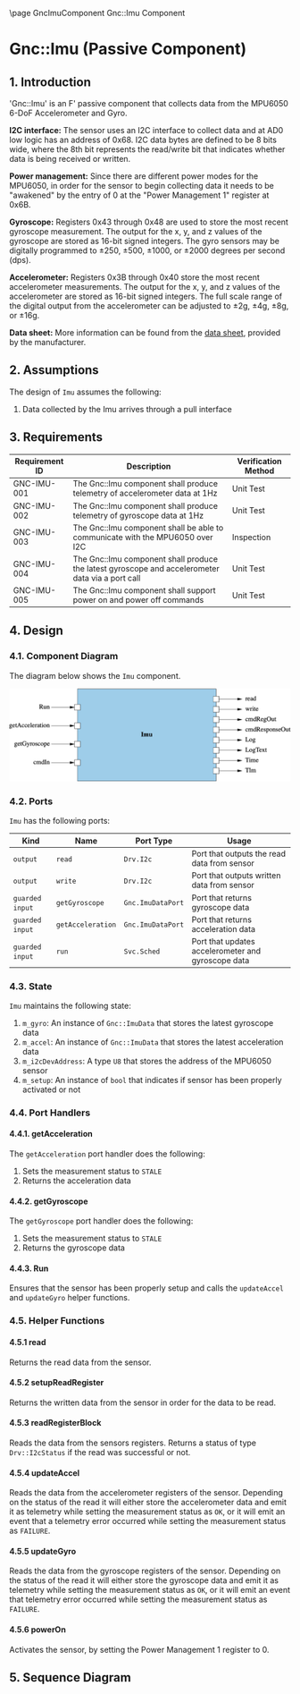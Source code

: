 \page GncImuComponent Gnc::Imu Component
# Gnc::Imu (Passive Component)

## 1. Introduction
'Gnc::Imu' is an F' passive component that collects data from the MPU6050 6-DoF Accelerometer and Gyro. 

**I2C interface:**
The sensor uses an I2C interface to collect data and at AD0 low logic has an address of 0x68. 
I2C data bytes are defined to be 8 bits wide, where the 8th bit represents the read/write bit that 
indicates whether data is being received or written. 

**Power management:**
Since there are different power modes for the MPU6050, in order for the sensor to begin collecting
data it needs to be "awakened" by the entry of 0 at the "Power Management 1" register at 0x6B. 

**Gyroscope:**
Registers 0x43 through 0x48 are used to store the most recent gyroscope measurement. 
The output for the x, y, and z values of the gyroscope are stored as 16-bit signed integers.
The gyro sensors may be digitally programmed to ±250, ±500, ±1000, or ±2000 degrees per second (dps).

**Accelerometer:**
Registers 0x3B through 0x40 store the most recent accelerometer measurements.
The output for the x, y, and z values of the accelerometer are stored as 16-bit signed integers.
The full scale range of the digital output from the accelerometer can be adjusted to ±2g, ±4g, ±8g, or ±16g.

**Data sheet:** More information can be found from the [data 
sheet](https://learn.adafruit.com/mpu6050-6-dof-accelerometer-and-gyro/downloads), 
provided by the manufacturer.

## 2. Assumptions
The design of `Imu` assumes the following:
1. Data collected by the Imu arrives through a pull interface


## 3. Requirements
| Requirement ID | Description                                                                                      | Verification Method |
|----------------|--------------------------------------------------------------------------------------------------|---------------------|
| GNC-IMU-001    | The Gnc::Imu component shall produce telemetry of accelerometer data at 1Hz                      | Unit Test           |
| GNC-IMU-002    | The Gnc::Imu component shall produce telemetry of gyroscope data at 1Hz                          | Unit Test           |
| GNC-IMU-003    | The Gnc::Imu component shall be able to communicate with the MPU6050 over I2C                    | Inspection          |
| GNC-IMU-004    | The Gnc::Imu component shall produce the latest gyroscope and accelerometer data via a port call | Unit Test           |
| GNC-IMU-005    | The Gnc::Imu component shall support power on and power off commands                             | Unit Test           |

## 4. Design 

### 4.1. Component Diagram
The diagram below shows the `Imu` component.

![IMU Design](./img/imu.png)

### 4.2. Ports
`Imu` has the following ports: 

| Kind            | Name              | Port Type         | Usage                                              |
|-----------------|-------------------|-------------------|----------------------------------------------------|
| `output`        | `read`            | `Drv.I2c`         | Port that outputs the read data from sensor        |
| `output`        | `write`           | `Drv.I2c`         | Port that outputs written data from sensor         |
| `guarded input` | `getGyroscope`    | `Gnc.ImuDataPort` | Port that returns gyroscope data                   |
| `guarded input` | `getAcceleration` | `Gnc.ImuDataPort` | Port that returns acceleration data                |
| `guarded input` | `run`             | `Svc.Sched`       | Port that updates accelerometer and gyroscope data |

### 4.3. State
`Imu` maintains the following state:
1. `m_gyro`: An instance of `Gnc::ImuData` that stores the latest gyroscope data
2. `m_accel`: An instance of `Gnc::ImuData` that stores the latest acceleration data
3. `m_i2cDevAddress`: A type `U8` that stores the address of the MPU6050 sensor
4. `m_setup`: An instance of `bool` that indicates if sensor has been properly activated or not

### 4.4. Port Handlers

#### 4.4.1. getAcceleration
The `getAcceleration` port handler does the following: 
1. Sets the measurement status to `STALE`
2. Returns the acceleration data

#### 4.4.2. getGyroscope
The `getGyroscope` port handler does the following:
1. Sets the measurement status to `STALE`
2. Returns the gyroscope data

#### 4.4.3. Run
Ensures that the sensor has been properly setup and calls the `updateAccel` and `updateGyro` helper functions. 

### 4.5. Helper Functions

#### 4.5.1 read 
Returns the read data from the sensor.

#### 4.5.2 setupReadRegister
Returns the written data from the sensor in order for the data to be read. 

#### 4.5.3 readRegisterBlock
Reads the data from the sensors registers. Returns a status of type `Drv::I2cStatus` if the read was successful or not. 

#### 4.5.4 updateAccel
Reads the data from the accelerometer registers of the sensor. Depending on the status of the read it will either store 
the accelerometer data and emit it as telemetry while setting the measurement status as `OK`, or it will emit an event 
that a telemetry error occurred while setting the measurement status as `FAILURE`. 

#### 4.5.5 updateGyro
Reads the data from the gyroscope registers of the sensor. Depending on the status of the read it will either store the
gyroscope data and emit it as telemetry while setting the measurement status as `OK`, or it will emit an event that 
telemetry error occurred while setting the measurement status as `FAILURE`.

#### 4.5.6 powerOn
Activates the sensor, by setting the Power Management 1 register to 0. 

## 5. Sequence Diagram

